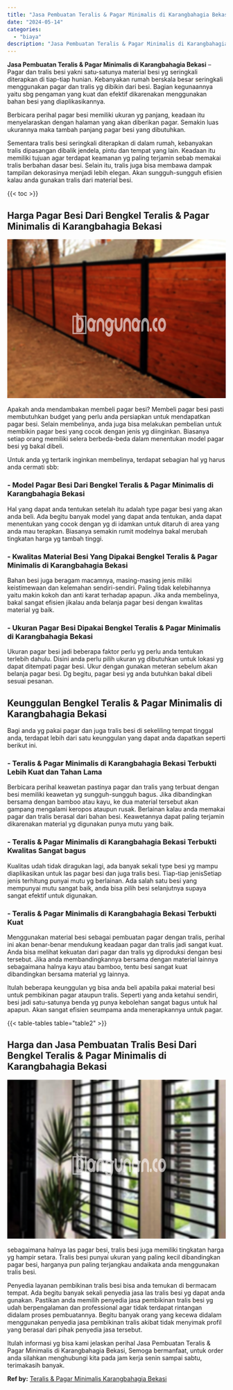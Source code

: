 ```yaml
---
title: "Jasa Pembuatan Teralis & Pagar Minimalis di Karangbahagia Bekasi"
date: "2024-05-14"
categories: 
  - "biaya"
description: "Jasa Pembuatan Teralis & Pagar Minimalis di Karangbahagia Bekasi. Itulah informasi yg bisa kami jelaskan perihal Jasa Pembuatan Teralis & Pagar Minimalis di..."
---
```


**Jasa Pembuatan Teralis & Pagar Minimalis di Karangbahagia Bekasi** – Pagar dan tralis besi yakni satu-satunya material besi yg seringkali diterapkan di tiap-tiap hunian. Kebanyakan rumah berskala besar seringkali menggunakan pagar dan tralis yg dibikin dari besi. Bagian kegunaannya yaitu sbg pengaman yang kuat dan efektif dikarenakan menggunakan bahan besi yang diaplikasikannya.

Berbicara perihal pagar besi memiliki ukuran yg panjang, keadaan itu menyelaraskan dengan halaman yang akan diberikan pagar. Semakin luas ukurannya maka tambah panjang pagar besi yang dibutuhkan.

Sementara tralis besi seringkali diterapkan di dalam rumah, kebanyakan tralis dipasangan dibalik jendela, pintu dan tempat yang lain. Keadaan itu memiliki tujuan agar terdapat keamanan yg paling terjamin sebab memakai tralis berbahan dasar besi. Selain itu, tralis juga bisa membawa dampak tampilan dekorasinya menjadi lebih elegan. Akan sungguh-sungguh efisien kalau anda gunakan tralis dari material besi.

{{< toc >}}

## Harga Pagar Besi Dari Bengkel Teralis & Pagar Minimalis di Karangbahagia Bekasi

![Jasa Pembuatan Teralis & Pagar Minimalis di Karangbahagia Bekasi](/images/pagar-minimalis-murah-26.png)

Apakah anda mendambakan membeli pagar besi? Membeli pagar besi pasti membutuhkan budget yang perlu anda persiapkan untuk mendapatkan pagar besi. Selain membelinya, anda juga bisa melakukan pembelian untuk membikin pagar besi yang cocok dengan jenis yg diinginkan. Biasanya setiap orang memiliki selera berbeda-beda dalam menentukan model pagar besi yg bakal dibeli.

Untuk anda yg tertarik inginkan membelinya, terdapat sebagian hal yg harus anda cermati sbb:
### \- Model Pagar Besi Dari Bengkel Teralis & Pagar Minimalis di Karangbahagia Bekasi

Hal yang dapat anda tentukan setelah itu adalah type pagar besi yang akan anda beli. Ada begitu banyak model yang dapat anda tentukan, anda dapat menentukan yang cocok dengan yg di idamkan untuk ditaruh di area yang anda mau terapkan. Biasanya semakin rumit modelnya bakal merubah tingkatan harga yg tambah tinggi.

### \- Kwalitas Material Besi Yang Dipakai Bengkel Teralis & Pagar Minimalis di Karangbahagia Bekasi

Bahan besi juga beragam macamnya, masing-masing jenis miliki keistimewaan dan kelemahan sendiri-sendiri. Paling tidak kelebihannya yaitu makin kokoh dan anti karat terhadap apapun. Jika anda membelinya, bakal sangat efisien jikalau anda belanja pagar besi dengan kwalitas material yg baik.

### \- Ukuran Pagar Besi Dipakai Bengkel Teralis & Pagar Minimalis di Karangbahagia Bekasi

Ukuran pagar besi jadi beberapa faktor perlu yg perlu anda tentukan terlebih dahulu. Disini anda perlu pilih ukuran yg dibutuhkan untuk lokasi yg dapat ditempati pagar besi. Ukur dengan gunakan meteran sebelum akan belanja pagar besi. Dg begitu, pagar besi yg anda butuhkan bakal dibeli sesuai pesanan.

## Keunggulan Bengkel Teralis & Pagar Minimalis di Karangbahagia Bekasi

Bagi anda yg pakai pagar dan juga tralis besi di sekeliling tempat tinggal anda, terdapat lebih dari satu keunggulan yang dapat anda dapatkan seperti berikut ini.

### \- Teralis & Pagar Minimalis di Karangbahagia Bekasi Terbukti Lebih Kuat dan Tahan Lama

Berbicara perihal keawetan pastinya pagar dan tralis yang terbuat dengan besi memiliki keawetan yg sungguh-sungguh bagus. Jika dibandingkan bersama dengan bamboo atau kayu, ke dua material tersebut akan gampang mengalami keropos ataupun rusak. Berlainan kalau anda memakai pagar dan tralis berasal dari bahan besi. Keawetannya dapat paling terjamin dikarenakan material yg digunakan punya mutu yang baik.

### \- Teralis & Pagar Minimalis di Karangbahagia Bekasi Terbukti Kwalitas Sangat bagus

Kualitas udah tidak diragukan lagi, ada banyak sekali type besi yg mampu diaplikasikan untuk las pagar besi dan juga tralis besi. Tiap-tiap jenisSetiap jenis terhitung punyai mutu yg berlainan. Ada salah satu besi yang mempunyai mutu sangat baik, anda bisa pilih besi selanjutnya supaya sangat efektif untuk digunakan.

### \- Teralis & Pagar Minimalis di Karangbahagia Bekasi Terbukti Kuat

Menggunakan material besi sebagai pembuatan pagar dengan tralis, perihal ini akan benar-benar mendukung keadaan pagar dan tralis jadi sangat kuat. Anda bisa melihat kekuatan dari pagar dan tralis yg diproduksi dengan besi tersebut. Jika anda membandingkannya bersama dengan material lainnya sebagaimana halnya kayu atau bamboo, tentu besi sangat kuat dibandingkan bersama material yg lainnya.

Itulah beberapa keunggulan yg bisa anda beli apabila pakai material besi untuk pembikinan pagar ataupun tralis. Seperti yang anda ketahui sendiri, besi jadi satu-satunya benda yg punya kebolehan sangat bagus untuk hal apapun. Akan sangat efisien seumpama anda menerapkannya untuk pagar.

{{< table-tables table="table2" >}}

## Harga dan Jasa Pembuatan Tralis Besi Dari Bengkel Teralis & Pagar Minimalis di Karangbahagia Bekasi

![Jasa Pembuatan Teralis & Pagar Minimalis di Karangbahagia Bekasi](/images/teralis-minimalis-murah-24.png)

sebagaimana halnya las pagar besi, tralis besi juga memiliki tingkatan harga yg hampir setara. Tralis besi punyai ukuran yang paling kecil dibandingkan pagar besi, harganya pun paling terjangkau andaikata anda menggunakan tralis besi.

Penyedia layanan pembikinan tralis besi bisa anda temukan di bermacam tempat. Ada begitu banyak sekali penyedia jasa las tralis besi yg dapat anda gunakan. Pastikan anda memilih penyedia jasa pembikinan tralis besi yg udah berpengalaman dan professional agar tidak terdapat rintangan didalam proses pembuatannya. Begitu banyak orang yang kecewa didalam menggunakan penyedia jasa pembikinan tralis akibat tidak menyimak profil yang berasal dari pihak penyedia jasa tersebut.

Itulah informasi yg bisa kami jelaskan perihal Jasa Pembuatan Teralis & Pagar Minimalis di Karangbahagia Bekasi, Semoga bermanfaat, untuk order anda silahkan menghubungi kita pada jam kerja senin sampai sabtu, terimakasih banyak.

**Ref by:** [Teralis & Pagar Minimalis Karangbahagia Bekasi](https://id.wikipedia.org/wiki/Teralis)

